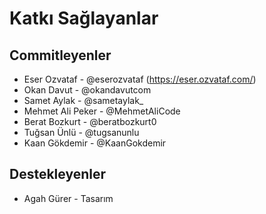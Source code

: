 # Katkı Sağlayanlar

## Commitleyenler

* Eser Ozvataf - @eserozvataf (https://eser.ozvataf.com/)
* Okan Davut - @okandavutcom
* Samet Aylak - @sametaylak_
* Mehmet Ali Peker - @MehmetAliCode
* Berat Bozkurt - @beratbozkurt0
* Tuğsan Ünlü - @tugsanunlu
* Kaan Gökdemir - @KaanGokdemir

## Destekleyenler

* Agah Gürer - Tasarım
